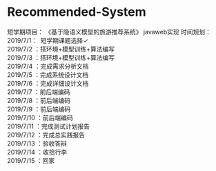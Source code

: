 # Recommended-System
短学期项目：  《基于隐语义模型的旅游推荐系统》 javaweb实现
时间规划：  
2019/7/1：&nbsp;&nbsp;短学期课题选择&#10003;  
2019/7/2   ：搭环境+模型训练+算法编写  
2019/7/3   ：搭环境+模型训练+算法编写  
2019/7/4   ：完成需求分析文档  
2019/7/5   ：完成系统设计文档  
2019/7/6   ：完成详细设计文档  
2019/7/7   ：前后端编码  
2019/7/8   ：前后端编码  
2019/7/9   ：前后端编码  
2019/7/10  ：前后端编码  
2019/7/11  ：完成测试计划报告  
2019/7/12  ：完成总实践报告  
2019/7/13   ：验收答辩  
2019/7/14   ：收拾行李  
2019/7/15   ：回家
